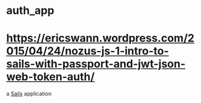 # auth_app
# https://ericswann.wordpress.com/2015/04/24/nozus-js-1-intro-to-sails-with-passport-and-jwt-json-web-token-auth/
a [Sails](http://sailsjs.org) application
